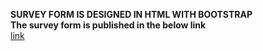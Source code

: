 **SURVEY FORM IS DESIGNED IN HTML WITH BOOTSTRAP**   
**The survey form is published in the below link**   
[link](https://65d8f17cdf98800008b3d863--guviassignmentsurvey.netlify.app/)
